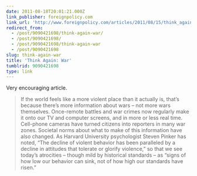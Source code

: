 ```yaml
---
date: 2011-08-18T20:01:21.000Z
link_publisher: foreignpolicy.com
link_url: 'http://www.foreignpolicy.com/articles/2011/08/15/think_again_war?page=full'
redirect_from:
  - /post/9090421698/think-again-war/
  - /post/9090421698/
  - /post/9090421698/think-again-war
  - /post/9090421698
slug: think-again-war
title: 'Think Again: War'
tumblrid: 9090421698
type: link
---
```

<p>Very encouraging article.</p>

<blockquote>
  <p>If the world feels like a more violent place than it actually is, that&rsquo;s because there&rsquo;s more information about wars &ndash; not more wars themselves. Once-remote battles and war crimes now regularly make it onto our TV and computer screens, and in more or less real time. Cell-phone cameras have turned citizens into reporters in many war zones. Societal norms about what to make of this information have also changed. As Harvard University psychologist Steven Pinker has noted, &ldquo;The decline of violent behavior has been paralleled by a decline in attitudes that tolerate or glorify violence,&rdquo; so that we see today&rsquo;s atrocities &ndash; though mild by historical standards &ndash; as &ldquo;signs of how low our behavior can sink, not of how high our standards have risen.&rdquo;</p>
</blockquote>
